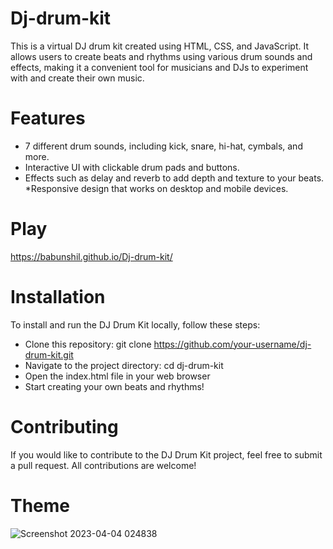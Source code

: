 # Dj-drum-kit
This is a virtual DJ drum kit created using HTML, CSS, and JavaScript. It allows users to create beats and rhythms using various drum sounds and effects, making it a convenient tool for musicians and DJs to experiment with and create their own music.

# Features
* 7 different drum sounds, including kick, snare, hi-hat, cymbals, and more.
* Interactive UI with clickable drum pads and buttons.
* Effects such as delay and reverb to add depth and texture to your beats.
 *Responsive design that works on desktop and mobile devices.

# Play
https://babunshil.github.io/Dj-drum-kit/

# Installation
To install and run the DJ Drum Kit locally, follow these steps:

* Clone this repository: git clone https://github.com/your-username/dj-drum-kit.git
* Navigate to the project directory: cd dj-drum-kit
* Open the index.html file in your web browser
* Start creating your own beats and rhythms!
# Contributing
If you would like to contribute to the DJ Drum Kit project, feel free to submit a pull request. All contributions are welcome!

# Theme
![Screenshot 2023-04-04 024838](https://user-images.githubusercontent.com/106283743/229629941-00a11afc-a57d-4648-852e-d3e060437263.png)
